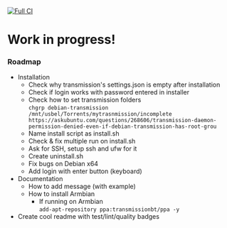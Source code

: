 [![Full CI](https://github.com/h4570/armnas/actions/workflows/ci.yml/badge.svg)](https://github.com/h4570/armnas/actions/workflows/ci.yml)

# Work in progress!

### Roadmap
- Installation
  - Check why transmission's settings.json is empty after installation
  - Check if login works with password entered in installer
  - Check how to set transmission folders  
`
chgrp debian-transmission /mnt/usbel/Torrents/mytrasnmission/incomplete
https://askubuntu.com/questions/268606/transmission-daemon-permission-denied-even-if-debian-transmission-has-root-grou
`
  - Name install script as install.sh
  - Check & fix multiple run on install.sh
  - Ask for SSH, setup ssh and ufw for it
  - Create uninstall.sh
  - Fix bugs on Debian x64
  - Add login with enter button (keyboard)
- Documentation
  - How to add message (with example)
  - How to install Armbian
    - If running on Armbian  
`add-apt-repository ppa:transmissionbt/ppa -y`
- Create cool readme with test/lint/quality badges

